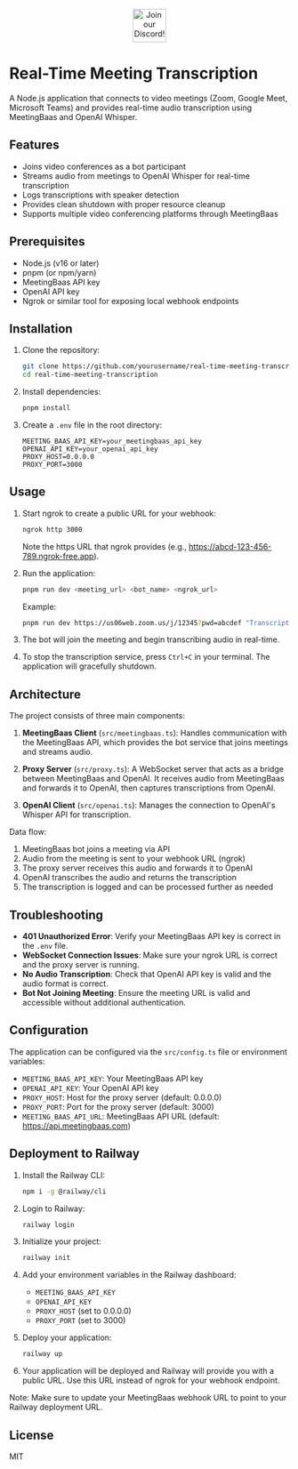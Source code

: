 <p align="center"><a href="https://discord.com/invite/dsvFgDTr6c"><img height="60px" src="https://user-images.githubusercontent.com/31022056/158916278-4504b838-7ecb-4ab9-a900-7dc002aade78.png" alt="Join our Discord!"></a></p>

# Real-Time Meeting Transcription

A Node.js application that connects to video meetings (Zoom, Google Meet, Microsoft Teams) and provides real-time audio transcription using MeetingBaas and OpenAI Whisper.

## Features

- Joins video conferences as a bot participant
- Streams audio from meetings to OpenAI Whisper for real-time transcription
- Logs transcriptions with speaker detection
- Provides clean shutdown with proper resource cleanup
- Supports multiple video conferencing platforms through MeetingBaas

## Prerequisites

- Node.js (v16 or later)
- pnpm (or npm/yarn)
- MeetingBaas API key
- OpenAI API key
- Ngrok or similar tool for exposing local webhook endpoints

## Installation

1. Clone the repository:

   ```bash
   git clone https://github.com/yourusername/real-time-meeting-transcription.git
   cd real-time-meeting-transcription
   ```

2. Install dependencies:

   ```bash
   pnpm install
   ```

3. Create a `.env` file in the root directory:
   ```
   MEETING_BAAS_API_KEY=your_meetingbaas_api_key
   OPENAI_API_KEY=your_openai_api_key
   PROXY_HOST=0.0.0.0
   PROXY_PORT=3000
   ```

## Usage

1. Start ngrok to create a public URL for your webhook:

   ```bash
   ngrok http 3000
   ```

   Note the https URL that ngrok provides (e.g., https://abcd-123-456-789.ngrok-free.app).

2. Run the application:

   ```bash
   pnpm run dev <meeting_url> <bot_name> <ngrok_url>
   ```

   Example:

   ```bash
   pnpm run dev https://us06web.zoom.us/j/12345?pwd=abcdef "Transcription Bot" https://abcd-123-456-789.ngrok-free.app
   ```

3. The bot will join the meeting and begin transcribing audio in real-time.

4. To stop the transcription service, press `Ctrl+C` in your terminal. The application will gracefully shutdown.

## Architecture

The project consists of three main components:

1. **MeetingBaas Client** (`src/meetingbaas.ts`): Handles communication with the MeetingBaas API, which provides the bot service that joins meetings and streams audio.

2. **Proxy Server** (`src/proxy.ts`): A WebSocket server that acts as a bridge between MeetingBaas and OpenAI. It receives audio from MeetingBaas and forwards it to OpenAI, then captures transcriptions from OpenAI.

3. **OpenAI Client** (`src/openai.ts`): Manages the connection to OpenAI's Whisper API for transcription.

Data flow:

1. MeetingBaas bot joins a meeting via API
2. Audio from the meeting is sent to your webhook URL (ngrok)
3. The proxy server receives this audio and forwards it to OpenAI
4. OpenAI transcribes the audio and returns the transcription
5. The transcription is logged and can be processed further as needed

## Troubleshooting

- **401 Unauthorized Error**: Verify your MeetingBaas API key is correct in the `.env` file.
- **WebSocket Connection Issues**: Make sure your ngrok URL is correct and the proxy server is running.
- **No Audio Transcription**: Check that OpenAI API key is valid and the audio format is correct.
- **Bot Not Joining Meeting**: Ensure the meeting URL is valid and accessible without additional authentication.

## Configuration

The application can be configured via the `src/config.ts` file or environment variables:

- `MEETING_BAAS_API_KEY`: Your MeetingBaas API key
- `OPENAI_API_KEY`: Your OpenAI API key
- `PROXY_HOST`: Host for the proxy server (default: 0.0.0.0)
- `PROXY_PORT`: Port for the proxy server (default: 3000)
- `MEETING_BAAS_API_URL`: MeetingBaas API URL (default: https://api.meetingbaas.com)

## Deployment to Railway

1. Install the Railway CLI:
   ```bash
   npm i -g @railway/cli
   ```

2. Login to Railway:
   ```bash
   railway login
   ```

3. Initialize your project:
   ```bash
   railway init
   ```

4. Add your environment variables in the Railway dashboard:
   - `MEETING_BAAS_API_KEY`
   - `OPENAI_API_KEY`
   - `PROXY_HOST` (set to 0.0.0.0)
   - `PROXY_PORT` (set to 3000)

5. Deploy your application:
   ```bash
   railway up
   ```

6. Your application will be deployed and Railway will provide you with a public URL. Use this URL instead of ngrok for your webhook endpoint.

Note: Make sure to update your MeetingBaas webhook URL to point to your Railway deployment URL.

## License

MIT
